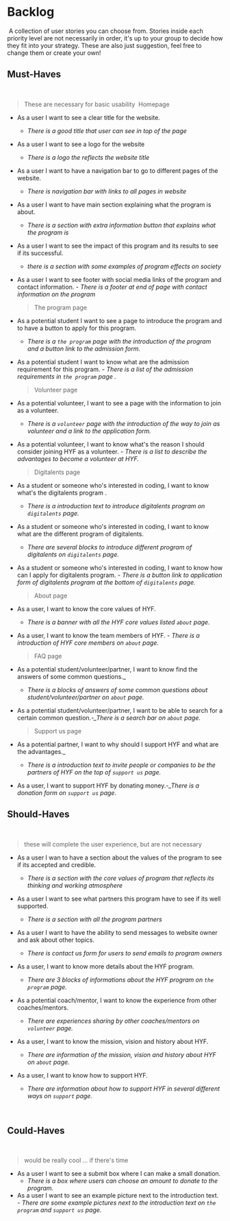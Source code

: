 # Backlog

​ A collection of user stories you can choose from. Stories inside each priority
level are not necessarily in order, it's up to your group to decide how they fit
into your strategy. These are also just suggestion, feel free to change them or
create your own! ​

## [](https://github.com/HYF-Class21/agile-development-group1-hyf-redesign/blob/main/planning/backlog.md#must-haves)Must-Haves

​

> These are necessary for basic usability ​ Homepage

- As a user I want to see a clear title for the website.

  - _There is a good title that user can see in top of the page_

- As a user I want to see a logo for the website

  - _There is a logo the reflects the website title_

- As a user I want to have a navigation bar to go to different pages of the
  website.

  - _There is navigation bar with links to all pages in website_

- As a user I want to have main section explaining what the program is about.

  - _There is a section with extra information button that explains what the
    program is_

- As a user I want to see the impact of this program and its results to see if
  its successful.

  - _there is a section with some examples of program effects on society_

- As a user I want to see footer with social media links of the program and
  contact information. - _There is a footer at end of page with contact
  information on the program_ ​
  > The program page
- As a potential student I want to see a page to introduce the program and to
  have a button to apply for this program.
  - _There is a `the program` page with the introduction of the program and a
    button link to the admission form._
- As a potential student I want to know what are the admission requirement for
  this program. - _There is a list of the admission requirements in
  `the program` page ._
  > Volunteer page
- As a potential volunteer, I want to see a page with the information to join as
  a volunteer.
  - _There is a `volunteer` page with the introduction of the way to join as
    volunteer and a link to the application form._
- As a potential volunteer, I want to know what's the reason I should consider
  joining HYF as a volunteer. - _There is a list to describe the advantages to
  become a volunteer at HYF._
  > Digitalents page
- As a student or someone who's interested in coding, I want to know what's the
  digitalents program .
  - _There is a introduction text to introduce digitalents program on
    `digitalents` page._
- As a student or someone who's interested in coding, I want to know what are
  the different program of digitalents.
  - _There are several blocks to introduce different program of digitalents on
    `digitalents` page._
- As a student or someone who's interested in coding, I want to know how can I
  apply for digitalents program. - _There is a button link to application form
  of digitalents program at the bottom of `digitalents` page._
  > About page
- As a user, I want to know the core values of HYF.
  - _There is a banner with all the HYF core values listed `about` page._
- As a user, I want to know the team members of HYF. - _There is a introduction
  of HYF core members on `about` page._
  > FAQ page
- As a potential student/volunteer/partner, I want to know find the answers of
  some common questions.\_
  - _There is a blocks of answers of some common questions about
    student/volunteer/partner on `about` page._
- As a potential student/volunteer/partner, I want to be able to search for a
  certain common question._-\_There is a search bar on `about` page._
  > Support us page
- As a potential partner, I want to why should I support HYF and what are the
  advantages.\_
  - _There is a introduction text to invite people or companies to be the
    partners of HYF on the top of `support us` page._
- As a user, I want to support HYF by donating money._-\_There is a donation
  form on `support us` page._ ​

## [](https://github.com/HYF-Class21/agile-development-group1-hyf-redesign/blob/main/planning/backlog.md#should-haves)Should-Haves

​

> these will complete the user experience, but are not necessary ​

- As a user I wan to have a section about the values of the program to see if
  its accepted and credible.

  - _There is a section with the core values of program that reflects its
    thinking and working atmosphere_

- As a user I want to see what partners this program have to see if its well
  supported.

  - _There is a section with all the program partners_

- As a user I want to have the ability to send messages to website owner and ask
  about other topics.

  - _There is contact us form for users to send emails to program owners_

- As a user, I want to know more details about the HYF program.

  - _There are 3 blocks of informations about the HYF program on `the program`
    page._

- As a potential coach/mentor, I want to know the experience from other
  coaches/mentors.

  - _There are experiences sharing by other coaches/mentors on `volunteer`
    page._

- As a user, I want to know the mission, vision and history about HYF.

  - _There are information of the mission, vision and history about HYF on
    `about` page._

- As a user, I want to know how to support HYF.

  - _There are information about how to support HYF in several different ways on
    `support` page._

​

## [](https://github.com/HYF-Class21/agile-development-group1-hyf-redesign/blob/main/planning/backlog.md#could-haves)Could-Haves

​

> would be really cool ... if there's time ​

- As a user I want to see a submit box where I can make a small donation.
  - _There is a box where users can choose an amount to donate to the program._
- As a user I want to see an example picture next to the introduction text. -
  _There are some example pictures next to the introduction text on
  `the program` and `support us` page._
